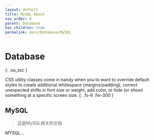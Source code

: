 ```yaml
---
layout: default
title: MySQL About
nav_order: 8
parent: Database
has_children: true
permalink: docs/Database/MySQL
---
```



# Database
{: .no_toc }

CSS utility classes come in handy when you to want to override default styles to create additional whitespace (margins/padding), correct unexpected shifts in font size or weight, add color, or hide (or show) something at a specific screen size.
{: .fs-6 .fw-300 }



MySQL
--------------------------

> 这是MySQL相关的文档


 MYSQL...

